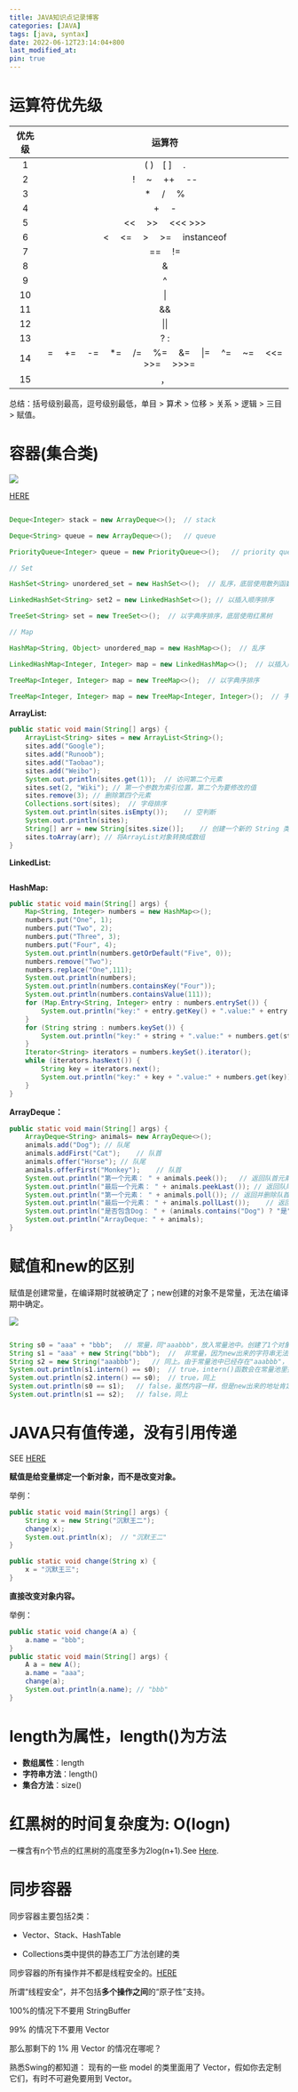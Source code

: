 ```yaml
---
title: JAVA知识点记录博客
categories: [JAVA]
tags: [java, syntax]
date: 2022-06-12T23:14:04+800
last_modified_at: 
pin: true
---
```


# 运算符优先级

优先级 |运算符
:-----:|:------:
1 | ( )　[ ] 　.
2 | ! 　~　 ++　 --
3 | *　 /　 %
4 | +　 -
5 | << 　>>　 <<<  >>>
6 | < 　<=　 > 　>=　 instanceof
7 | == 　!=
8 | &
9 | ^
10 | \|
11 | &&
12 | \|\| 
13 | ? :
14 | = 　+= 　-= 　*=　 /=　 %=　 &=　 \|=　 ^=　 ~= 　<<= 　>>=　 >>>=
15 | ，

总结：括号级别最高，逗号级别最低，单目 > 算术 > 位移 > 关系 > 逻辑 > 三目 > 赋值。



# 容器(集合类)

![](/images/posts/2022-06-19-22-51-30.png)

[HERE](https://zhuanlan.zhihu.com/p/29421226)

```java

Deque<Integer> stack = new ArrayDeque<>();  // stack

Deque<String> queue = new ArrayDeque<>();   // queue

PriorityQueue<Integer> queue = new PriorityQueue<>();   // priority queue

// Set

HashSet<String> unordered_set = new HashSet<>();  // 乱序，底层使用散列函数

LinkedHashSet<String> set2 = new LinkedHashSet<>(); // 以插入顺序排序

TreeSet<String> set = new TreeSet<>();  // 以字典序排序，底层使用红黑树

// Map

HashMap<String, Object> unordered_map = new HashMap<>();  // 乱序

LinkedHashMap<Integer, Integer> map = new LinkedHashMap<>();  // 以插入顺序排序

TreeMap<Integer, Integer> map = new TreeMap<>();  // 以字典序排序

TreeMap<Integer, Integer> map = new TreeMap<Integer, Integer>();  // 手动加泛型，多一些约束少一些出错。在运行期没有任何区别, java的泛型只在编译期有效。

```

**ArrayList:**

```java
public static void main(String[] args) {
    ArrayList<String> sites = new ArrayList<String>();
    sites.add("Google");
    sites.add("Runoob");
    sites.add("Taobao");
    sites.add("Weibo");
    System.out.println(sites.get(1));  // 访问第二个元素
    sites.set(2, "Wiki"); // 第一个参数为索引位置，第二个为要修改的值
    sites.remove(3); // 删除第四个元素
    Collections.sort(sites);  // 字母排序
    System.out.println(sites.isEmpty());    // 空判断
    System.out.println(sites);
    String[] arr = new String[sites.size()];    // 创建一个新的 String 类型的数组
    sites.toArray(arr); // 将ArrayList对象转换成数组
}
```

**LinkedList:**

```java

```

**HashMap:**

```java
public static void main(String[] args) {
    Map<String, Integer> numbers = new HashMap<>();
    numbers.put("One", 1);
    numbers.put("Two", 2);
    numbers.put("Three", 3);
    numbers.put("Four", 4);
    System.out.println(numbers.getOrDefault("Five", 0));
    numbers.remove("Two");
    numbers.replace("One",111);
    System.out.println(numbers);
    System.out.println(numbers.containsKey("Four"));
    System.out.println(numbers.containsValue(111));
    for (Map.Entry<String, Integer> entry : numbers.entrySet()) {
        System.out.println("key:" + entry.getKey() + ".value:" + entry.getValue());
    }
    for (String string : numbers.keySet()) {
        System.out.println("key:" + string + ".value:" + numbers.get(string));
    }
    Iterator<String> iterators = numbers.keySet().iterator();
    while (iterators.hasNext()) {
        String key = iterators.next();
        System.out.println("key:" + key + ".value:" + numbers.get(key));
    }
}
```

**ArrayDeque：**

```java
public static void main(String[] args) {
    ArrayDeque<String> animals= new ArrayDeque<>();
    animals.add("Dog"); // 队尾
    animals.addFirst("Cat");    // 队首
    animals.offer("Horse"); // 队尾
    animals.offerFirst("Monkey");    // 队首
    System.out.println("第一个元素： " + animals.peek());   // 返回队首元素，不删除
    System.out.println("最后一个元素： " + animals.peekLast()); // 返回队尾元素，不删除
    System.out.println("第一个元素： " + animals.poll()); // 返回并删除队首元素
    System.out.println("最后一个元素： " + animals.pollLast());    // 返回并删除队尾元素
    System.out.println("是否包含Dog： " + (animals.contains("Dog") ? "是" : "否"));    // 判断是否包含某个元素
    System.out.println("ArrayDeque: " + animals);
}
```






# 赋值和new的区别

赋值是创建常量，在编译期时就被确定了；new创建的对象不是常量，无法在编译期中确定。

![](/images/posts/2022-06-20-23-26-39.png)

```java

String s0 = "aaa" + "bbb";   // 常量，同"aaabbb"，放入常量池中。创建了1个对象
String s1 = "aaa" + new String("bbb");  //  非常量，因为new出来的字符串无法在编译期中确定。创建了4个对象
String s2 = new String("aaabbb");   // 同上。由于常量池中已经存在"aaabbb"，因此只创建了1个对象
System.out.println(s1.intern() == s0);  // true，intern()函数会在常量池里找是否相同的字符串，有则返回常量池的引用
System.out.println(s2.intern() == s0);  // true，同上
System.out.println(s0 == s1);   // false，虽然内容一样，但是new出来的地址肯定不一样
System.out.println(s1 == s2);   // false，同上
```



# JAVA只有值传递，没有引用传递

SEE [HERE](http://www.itwanger.com/java/2020/01/03/java-string-reference-pass.html)

**赋值是给变量绑定一个新对象，而不是改变对象。**

举例：

```java
public static void main(String[] args) {
    String x = new String("沉默王二");
    change(x);
    System.out.println(x);  // "沉默王二"
}

public static void change(String x) {
    x = "沉默王三";
}
```

**直接改变对象内容。**

举例：

```java
public static void change(A a) {
    a.name = "bbb";
}
public static void main(String[] args) {
    A a = new A();
    a.name = "aaa";
    change(a);
    System.out.println(a.name); // "bbb"
}
```

# length为属性，length()为方法

- **数组属性**：length
- **字符串方法**：length()
- **集合方法**：size()

# 红黑树的时间复杂度为: O(logn)

一棵含有n个节点的红黑树的高度至多为2log(n+1).See [Here](https://www.cnblogs.com/skywang12345/p/3245399.html).


# 同步容器

同步容器主要包括2类：

- Vector、Stack、HashTable

- Collections类中提供的静态工厂方法创建的类

同步容器的所有操作并不都是线程安全的。[HERE](https://blog.csdn.net/qq1169091731/article/details/83067124)

所谓“线程安全”，并不包括**多个操作之间**的“原子性”支持。

100%的情况下不要用 StringBuffer

99% 的情况下不要用 Vector

那么那剩下的 1% 用 Vector 的情况在哪呢？

熟悉Swing的都知道： 现有的一些 model 的类里面用了 Vector，假如你去定制它们，有时不可避免要用到 Vector。


